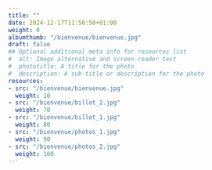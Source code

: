 ```yaml
---
title: ""
date: 2024-12-17T11:50:50+01:00
weight: 0
albumthumb: "/bienvenue/bienvenue.jpg"
draft: false
## Optional additional meta info for resources list
#  alt: Image alternative and screen-reader text
#  phototitle: A title for the photo
#  description: A sub-title or description for the photo
resources:
- src: "/bienvenue/bienvenue.jpg"
  weight: 10
- src: "/bienvenue/billet_2.jpg"
  weight: 70
- src: "/bienvenue/billet_1.jpg"
  weight: 80
- src: "/bienvenue/photos_1.jpg"
  weight: 90
- src: "/bienvenue/photos_2.jpg"
  weight: 100
---
```

